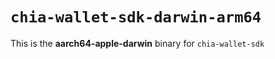 # `chia-wallet-sdk-darwin-arm64`

This is the **aarch64-apple-darwin** binary for `chia-wallet-sdk`
